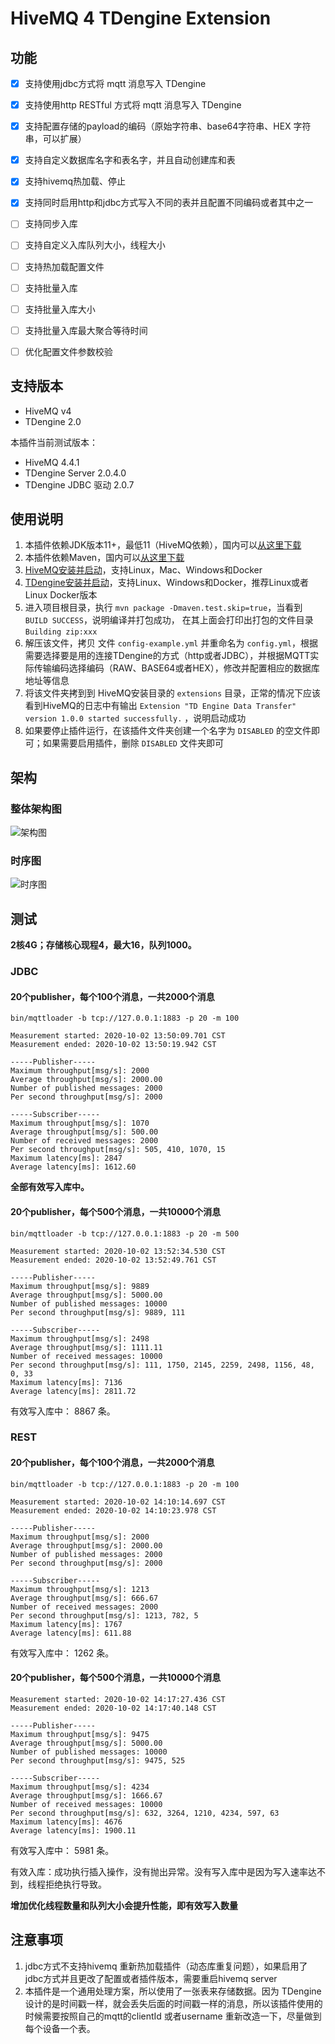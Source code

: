 # HiveMQ 4 TDengine Extension
  

## 功能
  
- [x] 支持使用jdbc方式将 mqtt 消息写入 TDengine
- [x] 支持使用http RESTful 方式将 mqtt 消息写入 TDengine
- [x] 支持配置存储的payload的编码（原始字符串、base64字符串、HEX 字符串，可以扩展）
- [x] 支持自定义数据库名字和表名字，并且自动创建库和表
- [x] 支持hivemq热加载、停止
- [x] 支持同时启用http和jdbc方式写入不同的表并且配置不同编码或者其中之一
- [ ] 支持同步入库
- [ ] 支持自定义入库队列大小，线程大小
- [ ] 支持热加载配置文件
- [ ] 支持批量入库
- [ ] 支持批量入库大小
- [ ] 支持批量入库最大聚合等待时间
- [ ] 优化配置文件参数校验


## 支持版本

- HiveMQ v4
- TDengine 2.0

本插件当前测试版本：

- HiveMQ 4.4.1
- TDengine Server 2.0.4.0
- TDengine JDBC 驱动 2.0.7

## 使用说明

1. 本插件依赖JDK版本11+，最低11（HiveMQ依赖），国内可以[从这里下载](https://www.injdk.cn/)
1. 本插件依赖Maven，国内可以[从这里下载](https://mirrors.huaweicloud.com/apache/maven/maven-3/3.6.3/binaries/)
1. [HiveMQ安装并启动](https://www.hivemq.com/docs/hivemq/4.3/user-guide/install-hivemq.html)，支持Linux，Mac、Windows和Docker
1. [TDengine安装并启动](https://www.taosdata.com/cn/getting-started/)，支持Linux、Windows和Docker，推荐Linux或者Linux Docker版本 
1. 进入项目根目录，执行 `mvn package -Dmaven.test.skip=true`，当看到 `BUILD SUCCESS`，说明编译并打包成功， 在其上面会打印出打包的文件目录 `Building zip:xxx`
1. 解压该文件，拷贝 文件 `config-example.yml` 并重命名为 `config.yml`，根据需要选择要是用的连接TDengine的方式（http或者JDBC），并根据MQTT实际传输编码选择编码（RAW、BASE64或者HEX），修改并配置相应的数据库地址等信息
1. 将该文件夹拷到到 HiveMQ安装目录的 `extensions` 目录，正常的情况下应该看到HiveMQ的日志中有输出 `Extension "TD Engine Data Transfer" version 1.0.0 started successfully.` ，说明启动成功
1. 如果要停止插件运行，在该插件文件夹创建一个名字为 `DISABLED` 的空文件即可；如果需要启用插件，删除 `DISABLED` 文件夹即可

## 架构

### 整体架构图 

![架构图](https://public-links.todu.top/hivemq-tdengine-extension.jpg?imageMogr2/thumbnail/!100p)

### 时序图

![时序图](https://public-links.todu.top/hivemq-tdengine-extension-seq.jpg?imageMogr2/thumbnail/!100p)

## 测试

**2核4G；存储核心现程4，最大16，队列1000。**

### JDBC

#### 20个publisher，每个100个消息，一共2000个消息

`bin/mqttloader -b tcp://127.0.0.1:1883 -p 20 -m 100`

```
Measurement started: 2020-10-02 13:50:09.701 CST
Measurement ended: 2020-10-02 13:50:19.942 CST

-----Publisher-----
Maximum throughput[msg/s]: 2000
Average throughput[msg/s]: 2000.00
Number of published messages: 2000
Per second throughput[msg/s]: 2000

-----Subscriber-----
Maximum throughput[msg/s]: 1070
Average throughput[msg/s]: 500.00
Number of received messages: 2000
Per second throughput[msg/s]: 505, 410, 1070, 15
Maximum latency[ms]: 2847
Average latency[ms]: 1612.60
```

**全部有效写入库中。**

#### 20个publisher，每个500个消息，一共10000个消息

`bin/mqttloader -b tcp://127.0.0.1:1883 -p 20 -m 500`

```
Measurement started: 2020-10-02 13:52:34.530 CST
Measurement ended: 2020-10-02 13:52:49.761 CST

-----Publisher-----
Maximum throughput[msg/s]: 9889
Average throughput[msg/s]: 5000.00
Number of published messages: 10000
Per second throughput[msg/s]: 9889, 111

-----Subscriber-----
Maximum throughput[msg/s]: 2498
Average throughput[msg/s]: 1111.11
Number of received messages: 10000
Per second throughput[msg/s]: 111, 1750, 2145, 2259, 2498, 1156, 48, 0, 33
Maximum latency[ms]: 7136
Average latency[ms]: 2811.72
```

有效写入库中： 8867 条。

### REST

#### 20个publisher，每个100个消息，一共2000个消息

`bin/mqttloader -b tcp://127.0.0.1:1883 -p 20 -m 100`

```
Measurement started: 2020-10-02 14:10:14.697 CST
Measurement ended: 2020-10-02 14:10:23.978 CST

-----Publisher-----
Maximum throughput[msg/s]: 2000
Average throughput[msg/s]: 2000.00
Number of published messages: 2000
Per second throughput[msg/s]: 2000

-----Subscriber-----
Maximum throughput[msg/s]: 1213
Average throughput[msg/s]: 666.67
Number of received messages: 2000
Per second throughput[msg/s]: 1213, 782, 5
Maximum latency[ms]: 1767
Average latency[ms]: 611.88
```

有效写入库中： 1262 条。

#### 20个publisher，每个500个消息，一共10000个消息

```
Measurement started: 2020-10-02 14:17:27.436 CST
Measurement ended: 2020-10-02 14:17:40.148 CST

-----Publisher-----
Maximum throughput[msg/s]: 9475
Average throughput[msg/s]: 5000.00
Number of published messages: 10000
Per second throughput[msg/s]: 9475, 525

-----Subscriber-----
Maximum throughput[msg/s]: 4234
Average throughput[msg/s]: 1666.67
Number of received messages: 10000
Per second throughput[msg/s]: 632, 3264, 1210, 4234, 597, 63
Maximum latency[ms]: 4676
Average latency[ms]: 1900.11
```

有效写入库中： 5981 条。

有效入库：成功执行插入操作，没有抛出异常。没有写入库中是因为写入速率达不到，线程拒绝执行导致。

**增加优化线程数量和队列大小会提升性能，即有效写入数量**

## 注意事项

1. jdbc方式不支持hivemq 重新热加载插件（动态库重复问题），如果启用了jdbc方式并且更改了配置或者插件版本，需要重启hivemq server
1. 本插件是一个通用处理方案，所以使用了一张表来存储数据。因为 TDengine 设计的是时间戳一样，就会丢失后面的时间戳一样的消息，所以该插件使用的时候需要按照自己的mqtt的clientId 或者username 重新改造一下，尽量做到每个设备一个表。